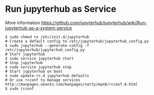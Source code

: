 # Run jupyterhub as Service

More information https://github.com/jupyterhub/jupyterhub/wiki/Run-jupyterhub-as-a-system-service
````
$ sudo chmod +x /etc/init.d/jupyterhub
# Create a default config to /etc/jupyterhub/jupyterhub_config.py
$ sudo jupyterhub --generate-config -f /etc/jupyterhub/jupyterhub_config.py
# Start jupyterhub
$ sudo service jupyterhub start
# Stop jupyterhub
$ sudo service jupyterhub stop
# Start jupyterhub on boot
$ sudo update-rc.d jupyterhub defaults
# Or use rcconf to manage services http://manpages.ubuntu.com/manpages/natty/man8/rcconf.8.html
$ sudo rcconf
````